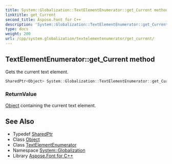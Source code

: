 ```yaml
---
title: System::Globalization::TextElementEnumerator::get_Current method
linktitle: get_Current
second_title: Aspose.Font for C++
description: 'System::Globalization::TextElementEnumerator::get_Current method. Gets the current text element in C++.'
type: docs
weight: 200
url: /cpp/system.globalization/textelementenumerator/get_current/
---
```

## TextElementEnumerator::get_Current method


Gets the current text element.

```cpp
SharedPtr<Object> System::Globalization::TextElementEnumerator::get_Current() const
```


### ReturnValue

[Object](../../../system/object/) containing the current text element.

## See Also

* Typedef [SharedPtr](../../../system/sharedptr/)
* Class [Object](../../../system/object/)
* Class [TextElementEnumerator](../)
* Namespace [System::Globalization](../../)
* Library [Aspose.Font for C++](../../../)
